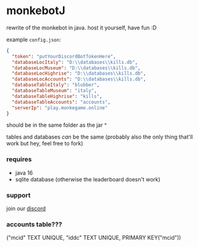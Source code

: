 # monkebotJ
rewrite of the monkebot in java.
host it yourself, have fun :D

example ``config.json``:
```JSON
{
  "token": "putYourDiscordBotTokenHere",
  "databaseLocItaly": "D:\\databases\\kills.db",
  "databaseLocMuseum": "D:\\databases\\kills.db",
  "databaseLocHighrise": "D:\\databases\\kills.db",
  "databaseLocAccounts": "D:\\databases\\kills.db",
  "databaseTableItaly": "blubber",
  "databaseTableMuseum": "italy",
  "databaseTableHighrise": "kills",
  "databaseTableAccounts": "accounts",
  "serverIp": "play.monkegame.online"
}
```

should be in the same folder as the jar ^

tables and databases  _can_ be the same (probably also the only thing that'll work but hey, feel free to fork)

### requires
- java 16
- sqlite database (otherwise the leaderboard doesn't work)

### support
join our [discord](https://discord.gg/ndtHezY7sz)

### accounts table???
("mcid" TEXT UNIQUE, "iddc" TEXT UNIQUE, PRIMARY KEY("mcid"))
